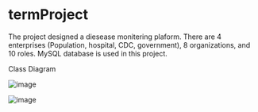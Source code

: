 # termProject


The project designed a diesease monitering plaform. There are 4 enterprises (Population, hospital, CDC, government), 8 organizations, and 10 roles. MySQL database is used in this project.




Class Diagram


![image](https://user-images.githubusercontent.com/113845857/207117392-99676bfc-dc38-4931-b564-1184d9ff7973.png)




![image](https://user-images.githubusercontent.com/113845857/207117763-4bdba929-2f06-4603-81ac-e4bf686a50c1.png)


